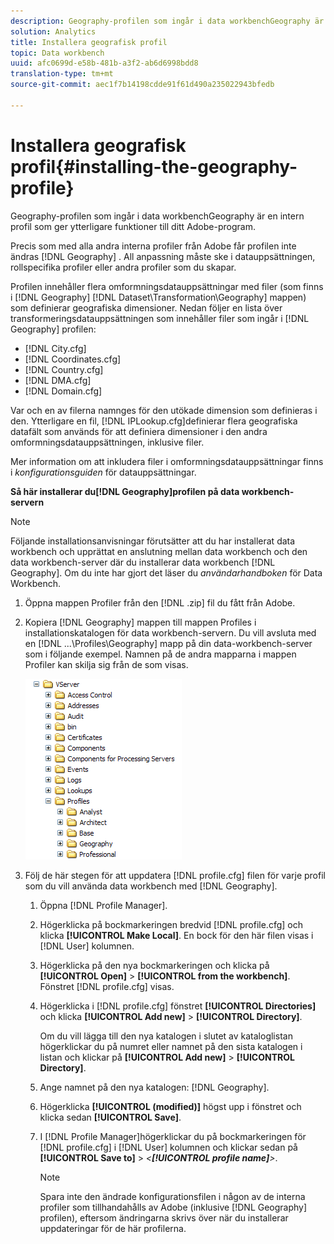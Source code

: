 ```yaml
---
description: Geography-profilen som ingår i data workbenchGeography är en intern profil som ger ytterligare funktioner till ditt Adobe-program.
solution: Analytics
title: Installera geografisk profil
topic: Data workbench
uuid: afc0699d-e58b-481b-a3f2-ab6d6998bdd8
translation-type: tm+mt
source-git-commit: aec1f7b14198cdde91f61d490a235022943bfedb

---
```



# Installera geografisk profil{#installing-the-geography-profile}

Geography-profilen som ingår i data workbenchGeography är en intern profil som ger ytterligare funktioner till ditt Adobe-program.

Precis som med alla andra interna profiler från Adobe får profilen inte ändras [!DNL Geography] . All anpassning måste ske i datauppsättningen, rollspecifika profiler eller andra profiler som du skapar.

Profilen innehåller flera omformningsdatauppsättningar med filer (som finns i [!DNL Geography] [!DNL Dataset\Transformation\Geography] mappen) som definierar geografiska dimensioner. Nedan följer en lista över transformeringsdatauppsättningen som innehåller filer som ingår i [!DNL Geography] profilen:

* [!DNL City.cfg]
* [!DNL Coordinates.cfg]
* [!DNL Country.cfg]
* [!DNL DMA.cfg]
* [!DNL Domain.cfg]

Var och en av filerna namnges för den utökade dimension som definieras i den. Ytterligare en fil, [!DNL IPLookup.cfg]definierar flera geografiska datafält som används för att definiera dimensioner i den andra omformningsdatauppsättningen, inklusive filer.

Mer information om att inkludera filer i omformningsdatauppsättningar finns i *konfigurationsguiden* för datauppsättningar.

**Så här installerar du[!DNL Geography]profilen på data workbench-servern**

>[!NOTE]
>
>Följande installationsanvisningar förutsätter att du har installerat data workbench och upprättat en anslutning mellan data workbench och den data workbench-server där du installerar data workbench [!DNL Geography]. Om du inte har gjort det läser du *användarhandboken* för Data Workbench.

1. Öppna mappen Profiler från den [!DNL .zip] fil du fått från Adobe.
1. Kopiera [!DNL Geography] mappen till mappen Profiles i installationskatalogen för data workbench-servern. Du vill avsluta med en [!DNL ...\Profiles\Geography] mapp på din data-workbench-server som i följande exempel. Namnen på de andra mapparna i mappen Profiler kan skilja sig från de som visas.

   ![Steginformation](assets/Geo_installProfiles_dir.png)

1. Följ de här stegen för att uppdatera [!DNL profile.cfg] filen för varje profil som du vill använda data workbench med [!DNL Geography].

   1. Öppna [!DNL Profile Manager].
   1. Högerklicka på bockmarkeringen bredvid [!DNL profile.cfg] och klicka **[!UICONTROL Make Local]**. En bock för den här filen visas i [!DNL User] kolumnen.

   1. Högerklicka på den nya bockmarkeringen och klicka på **[!UICONTROL Open]** > **[!UICONTROL from the workbench]**. Fönstret [!DNL profile.cfg] visas.

   1. Högerklicka i [!DNL profile.cfg] fönstret **[!UICONTROL Directories]** och klicka **[!UICONTROL Add new]** > **[!UICONTROL Directory]**.

      Om du vill lägga till den nya katalogen i slutet av kataloglistan högerklickar du på numret eller namnet på den sista katalogen i listan och klickar på **[!UICONTROL Add new]** > **[!UICONTROL Directory]**.

   1. Ange namnet på den nya katalogen: [!DNL Geography].
   1. Högerklicka **[!UICONTROL (modified)]** högst upp i fönstret och klicka sedan **[!UICONTROL Save]**.

   1. I [!DNL Profile Manager]högerklickar du på bockmarkeringen för [!DNL profile.cfg] i [!DNL User] kolumnen och klickar sedan på **[!UICONTROL Save to]** > *&lt;**[!UICONTROL profile name]**>*.

      >[!NOTE]
      >
      >Spara inte den ändrade konfigurationsfilen i någon av de interna profiler som tillhandahålls av Adobe (inklusive [!DNL Geography] profilen), eftersom ändringarna skrivs över när du installerar uppdateringar för de här profilerna.

